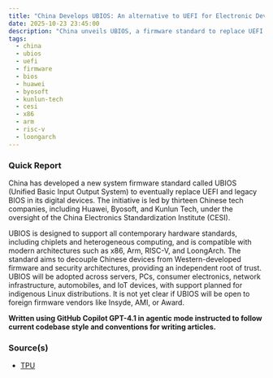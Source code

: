 ```yaml
---
title: "China Develops UBIOS: An alternative to UEFI for Electronic Devices"
date: 2025-10-23 23:45:00
description: "China unveils UBIOS, a firmware standard to replace UEFI and legacy BIOS, aiming for independence from Western security architectures and broad device support."
tags:
  - china
  - ubios
  - uefi
  - firmware
  - bios
  - huawei
  - byosoft
  - kunlun-tech
  - cesi
  - x86
  - arm
  - risc-v
  - loongarch
---
```


### Quick Report

China has developed a new system firmware standard called UBIOS (Unified Basic Input Output System) to eventually replace UEFI and legacy BIOS in its digital devices. The initiative is led by thirteen Chinese tech companies, including Huawei, Byosoft, and Kunlun Tech, under the oversight of the China Electronics Standardization Institute (CESI).
<!-- more -->

UBIOS is designed to support all contemporary hardware standards, including chiplets and heterogeneous computing, and is compatible with modern architectures such as x86, Arm, RISC-V, and LoongArch. The standard aims to decouple Chinese devices from Western-developed firmware and security architectures, providing an independent root of trust. UBIOS will be adopted across servers, PCs, consumer electronics, network infrastructure, automobiles, and IoT devices, with support planned for indigenous Linux distributions. It is not yet clear if UBIOS will be open to foreign firmware vendors like Insyde, AMI, or Award.

**Written using GitHub Copilot GPT-4.1 in agentic mode instructed to follow current codebase style and conventions for writing articles.**

### Source(s)

- [TPU][def]

[def]: https://www.techpowerup.com/342166/china-develops-ubios-a-firmware-standard-rivaling-uefi-for-its-digital-devices
